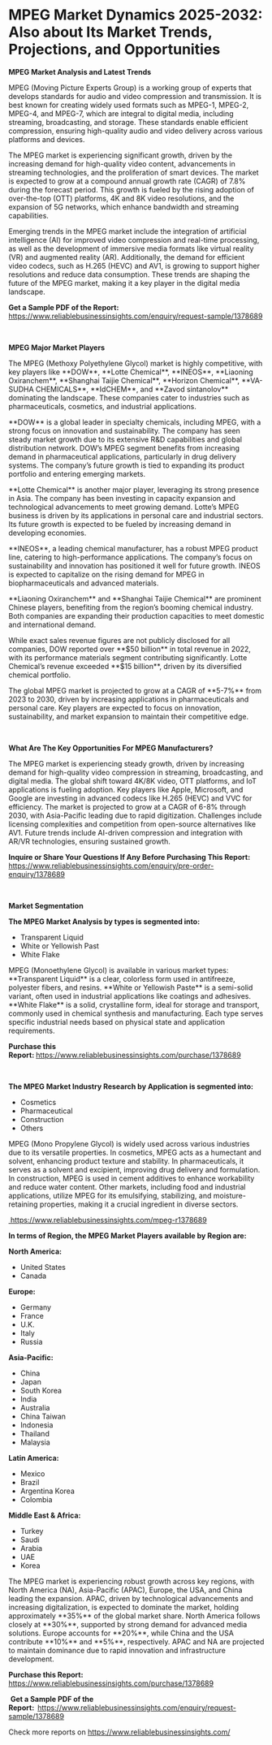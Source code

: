 <p><h1>MPEG Market Dynamics 2025-2032: Also about Its Market Trends, Projections, and Opportunities</h1></p><p><strong>MPEG Market Analysis and Latest Trends</strong></p>
<p><p>MPEG (Moving Picture Experts Group) is a working group of experts that develops standards for audio and video compression and transmission. It is best known for creating widely used formats such as MPEG-1, MPEG-2, MPEG-4, and MPEG-7, which are integral to digital media, including streaming, broadcasting, and storage. These standards enable efficient compression, ensuring high-quality audio and video delivery across various platforms and devices.</p><p>The MPEG market is experiencing significant growth, driven by the increasing demand for high-quality video content, advancements in streaming technologies, and the proliferation of smart devices. The market is expected to grow at a compound annual growth rate (CAGR) of 7.8% during the forecast period. This growth is fueled by the rising adoption of over-the-top (OTT) platforms, 4K and 8K video resolutions, and the expansion of 5G networks, which enhance bandwidth and streaming capabilities.</p><p>Emerging trends in the MPEG market include the integration of artificial intelligence (AI) for improved video compression and real-time processing, as well as the development of immersive media formats like virtual reality (VR) and augmented reality (AR). Additionally, the demand for efficient video codecs, such as H.265 (HEVC) and AV1, is growing to support higher resolutions and reduce data consumption. These trends are shaping the future of the MPEG market, making it a key player in the digital media landscape.</p></p>
<p><strong>Get a Sample PDF of the Report:&nbsp;</strong> <a href="https://www.reliablebusinessinsights.com/enquiry/request-sample/1378689?utm_campaign=39&utm_medium=2&utm_source=Github&utm_content=ia&utm_term=25012025&utm_id=mpeg">https://www.reliablebusinessinsights.com/enquiry/request-sample/1378689</a></p>
<p>&nbsp;</p>
<p><strong>MPEG Major Market Players</strong></p>
<p><p>The MPEG (Methoxy Polyethylene Glycol) market is highly competitive, with key players like **DOW**, **Lotte Chemical**, **INEOS**, **Liaoning Oxiranchem**, **Shanghai Taijie Chemical**, **Horizon Chemical**, **VA-SUDHA CHEMICALS**, **IdCHEM**, and **Zavod sintanolov** dominating the landscape. These companies cater to industries such as pharmaceuticals, cosmetics, and industrial applications.</p><p>**DOW** is a global leader in specialty chemicals, including MPEG, with a strong focus on innovation and sustainability. The company has seen steady market growth due to its extensive R&D capabilities and global distribution network. DOW’s MPEG segment benefits from increasing demand in pharmaceutical applications, particularly in drug delivery systems. The company’s future growth is tied to expanding its product portfolio and entering emerging markets.</p><p>**Lotte Chemical** is another major player, leveraging its strong presence in Asia. The company has been investing in capacity expansion and technological advancements to meet growing demand. Lotte’s MPEG business is driven by its applications in personal care and industrial sectors. Its future growth is expected to be fueled by increasing demand in developing economies.</p><p>**INEOS**, a leading chemical manufacturer, has a robust MPEG product line, catering to high-performance applications. The company’s focus on sustainability and innovation has positioned it well for future growth. INEOS is expected to capitalize on the rising demand for MPEG in biopharmaceuticals and advanced materials.</p><p>**Liaoning Oxiranchem** and **Shanghai Taijie Chemical** are prominent Chinese players, benefiting from the region’s booming chemical industry. Both companies are expanding their production capacities to meet domestic and international demand.</p><p>While exact sales revenue figures are not publicly disclosed for all companies, DOW reported over **$50 billion** in total revenue in 2022, with its performance materials segment contributing significantly. Lotte Chemical’s revenue exceeded **$15 billion**, driven by its diversified chemical portfolio.</p><p>The global MPEG market is projected to grow at a CAGR of **5-7%** from 2023 to 2030, driven by increasing applications in pharmaceuticals and personal care. Key players are expected to focus on innovation, sustainability, and market expansion to maintain their competitive edge.</p></p>
<p>&nbsp;</p>
<p><strong>What Are The Key Opportunities For MPEG Manufacturers?</strong></p>
<p><p>The MPEG market is experiencing steady growth, driven by increasing demand for high-quality video compression in streaming, broadcasting, and digital media. The global shift toward 4K/8K video, OTT platforms, and IoT applications is fueling adoption. Key players like Apple, Microsoft, and Google are investing in advanced codecs like H.265 (HEVC) and VVC for efficiency. The market is projected to grow at a CAGR of 6-8% through 2030, with Asia-Pacific leading due to rapid digitization. Challenges include licensing complexities and competition from open-source alternatives like AV1. Future trends include AI-driven compression and integration with AR/VR technologies, ensuring sustained growth.</p></p>
<p><strong>Inquire or Share Your Questions If Any Before Purchasing This Report:</strong> <a href="https://www.reliablebusinessinsights.com/enquiry/pre-order-enquiry/1378689?utm_campaign=39&utm_medium=2&utm_source=Github&utm_content=ia&utm_term=25012025&utm_id=mpeg">https://www.reliablebusinessinsights.com/enquiry/pre-order-enquiry/1378689</a></p>
<p>&nbsp;</p>
<p><strong>Market Segmentation</strong></p>
<p><strong>The MPEG Market Analysis by types is segmented into:</strong></p>
<p><ul><li>Transparent Liquid</li><li>White or Yellowish Past</li><li>White Flake</li></ul></p>
<p><p>MPEG (Monoethylene Glycol) is available in various market types: **Transparent Liquid** is a clear, colorless form used in antifreeze, polyester fibers, and resins. **White or Yellowish Paste** is a semi-solid variant, often used in industrial applications like coatings and adhesives. **White Flake** is a solid, crystalline form, ideal for storage and transport, commonly used in chemical synthesis and manufacturing. Each type serves specific industrial needs based on physical state and application requirements.</p></p>
<p><strong>Purchase this Report:&nbsp;</strong><a href="https://www.reliablebusinessinsights.com/purchase/1378689?utm_campaign=39&utm_medium=2&utm_source=Github&utm_content=ia&utm_term=25012025&utm_id=mpeg">https://www.reliablebusinessinsights.com/purchase/1378689</a></p>
<p>&nbsp;</p>
<p><strong>The MPEG Market Industry Research by Application is segmented into:</strong></p>
<p><ul><li>Cosmetics</li><li>Pharmaceutical</li><li>Construction</li><li>Others</li></ul></p>
<p><p>MPEG (Mono Propylene Glycol) is widely used across various industries due to its versatile properties. In cosmetics, MPEG acts as a humectant and solvent, enhancing product texture and stability. In pharmaceuticals, it serves as a solvent and excipient, improving drug delivery and formulation. In construction, MPEG is used in cement additives to enhance workability and reduce water content. Other markets, including food and industrial applications, utilize MPEG for its emulsifying, stabilizing, and moisture-retaining properties, making it a crucial ingredient in diverse sectors.</p></p>
<p><a href="https://www.reliablebusinessinsights.com/mpeg-r1378689?utm_campaign=39&utm_medium=2&utm_source=Github&utm_content=ia&utm_term=25012025&utm_id=mpeg">&nbsp;https://www.reliablebusinessinsights.com/mpeg-r1378689</a></p>
<p><strong>In terms of Region, the MPEG Market Players available by Region are:</strong></p>
<p>
    <p> <strong> North America: </strong>
        <ul>
            <li>United States</li>
            <li>Canada</li>
        </ul>
        </p> 
    <p> <strong> Europe: </strong>
        <ul>
            <li>Germany</li>
            <li>France</li>
            <li>U.K.</li>
            <li>Italy</li>
            <li>Russia</li>
        </ul>
        </p> 
    <p> <strong> Asia-Pacific: </strong>
        <ul>
            <li>China</li>
            <li>Japan</li>
            <li>South Korea</li>
            <li>India</li>
            <li>Australia</li>
            <li>China Taiwan</li>
            <li>Indonesia</li>
            <li>Thailand</li>
            <li>Malaysia</li>
        </ul>
        </p> 
    <p> <strong> Latin America: </strong>
        <ul>
            <li>Mexico</li>
            <li>Brazil</li>
            <li>Argentina Korea</li>
            <li>Colombia</li>
        </ul>
        </p> 
    <p> <strong> Middle East & Africa: </strong>
        <ul>
            <li>Turkey</li>
            <li>Saudi</li>
            <li>Arabia</li>
            <li>UAE</li>
            <li>Korea</li>
        </ul>
    </p>
    </p>
<p><p>The MPEG market is experiencing robust growth across key regions, with North America (NA), Asia-Pacific (APAC), Europe, the USA, and China leading the expansion. APAC, driven by technological advancements and increasing digitalization, is expected to dominate the market, holding approximately **35%** of the global market share. North America follows closely at **30%**, supported by strong demand for advanced media solutions. Europe accounts for **20%**, while China and the USA contribute **10%** and **5%**, respectively. APAC and NA are projected to maintain dominance due to rapid innovation and infrastructure development.</p></p>
<p><strong>Purchase this Report: </strong><a href="https://www.reliablebusinessinsights.com/purchase/1378689?utm_campaign=39&utm_medium=2&utm_source=Github&utm_content=ia&utm_term=25012025&utm_id=mpeg">https://www.reliablebusinessinsights.com/purchase/1378689</a></p>
<p>&nbsp;<strong>Get a Sample PDF of the Report:&nbsp;&nbsp;</strong><a href="https://www.reliablebusinessinsights.com/enquiry/request-sample/1378689?utm_campaign=39&utm_medium=2&utm_source=Github&utm_content=ia&utm_term=25012025&utm_id=mpeg">https://www.reliablebusinessinsights.com/enquiry/request-sample/1378689</a></p>
<p><strong></strong></p>
<p>Check more reports on <a href="https://www.reliablebusinessinsights.com/?utm_campaign=39&utm_medium=2&utm_source=Github&utm_content=ia&utm_term=25012025&utm_id=mpeg">https://www.reliablebusinessinsights.com/</a></p>